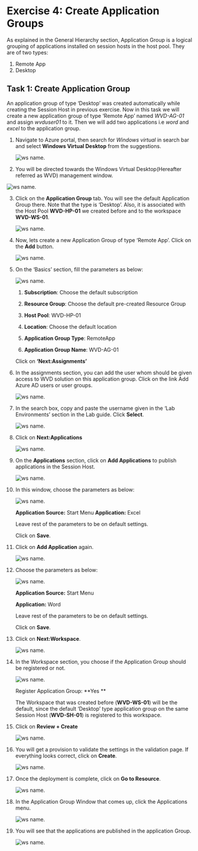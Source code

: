 # **Exercise 4: Create Application Groups** 

As explained in the General Hierarchy section, Application Group is a logical grouping of applications installed on session hosts in the host pool. They are of two types: 

1. Remote App 
2. Desktop 

## **Task 1: Create Application Group**

An application group of type ‘Desktop’ was created automatically while creating the Session Host in previous exercise. Now in this task we will create a new application group of type ‘Remote App’ named *WVD-AG-01* and assign *wvduser01* to it. Then we will add two applications i.e *word* and *excel* to the application group.

1. Navigate to Azure portal, then search for *Windows virtual* in search bar and select **Windows Virtual Desktop** from the suggestions.

   ![ws name.](media/a109.png)


2. You will be directed towards the Windows Virtual Desktop(Hereafter referred as WVD) management window.  

  ![ws name.](media/64.png)


3. Click on the **Application Group** tab. You will see the default Application Group there. Note that the type is ‘Desktop’. Also, it is associated with the Host Pool **WVD-HP-01** we created before and to the workspace **WVD-WS-01**. 

   ![ws name.](media/23.png)


4. Now, lets create a new Application Group of type ‘Remote App’. Click on the **Add** button. 

   ![ws name.](media/24.png)


5. On the ‘Basics’ section, fill the parameters as below: 

   ![ws name.](media/25.png)


    1) **Subscription**: Choose the default subscription

    2) **Resource Group**: Choose the default pre-created Resource Group

    3) **Host Pool**: WVD-HP-01 

    4) **Location**:  Choose the default location

    5) **Application Group Type**: RemoteApp 

    6) **Application Group Name**: WVD-AG-01 

 

    Click on **‘Next:Assignments’**

6. In the assignments section, you can add the user whom should be given access to WVD solution on this application group. Click on the link Add Azure AD users or user groups. 

   ![ws name.](media/26.png)


7. In the search box, copy and paste the username given in the ‘Lab Environments’ section in the Lab guide. Click **Select**. 

   ![ws name.](media/27.png)


8. Click on **Next:Applications** 

   ![ws name.](media/28.png)


9. On the **Applications** section, click on **Add Applications** to publish applications in the Session Host. 

   ![ws name.](media/29.png)


10. In this window, choose the parameters as below: 

    ![ws name.](media/30.png)


    **Application Source:** Start Menu 
    **Application:** Excel 

    Leave rest of the parameters to be on default settings. 

    Click on **Save**. 

11. Click on **Add Application** again. 

    ![ws name.](media/31.png)

12. Choose the parameters as below: 

    ![ws name.](media/32.png)

    **Application Source:** Start Menu 

    **Application:** Word 

    Leave rest of the parameters to be on default settings. 

    Click on **Save**. 

13. Click on **Next:Workspace**. 

    ![ws name.](media/33.png)

14. In the Workspace section, you choose if the Application Group should be registered or not.  

    ![ws name.](media/34.png)

    Register Application Group: **Yes **

    The Workspace that was created before (**WVD-WS-01**) will be the default, since the default ‘Desktop’ type application group on the same Session Host (**WVD-SH-01**) is registered to this workspace. 

15. Click on **Review + Create**

    ![ws name.](media/35.png)


16. You will get a provision to validate the settings in the validation page. If everything looks correct, click on **Create**. 

    ![ws name.](media/36.png)


17. Once the deployment is complete, click on **Go to Resource**. 

    ![ws name.](media/37.png)


18. In the Application Group Window that comes up, click the Applications menu. 

    ![ws name.](media/38.png)


19. You will see that the applications are published in the application Group. 

    ![ws name.](media/39.png)

